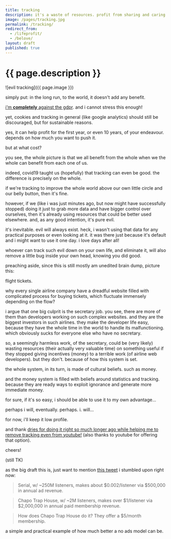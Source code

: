 ```yaml
---
title: tracking
description: it's a waste of resources. profit from sharing and caring instead! #lifeprofit
image: /pages/tracking.jpg
permalink: /tracking/
redirect_from:
  - /lifeprofit/
  - /belove/
layout: draft
published: true
---
```


# {{ page.description }}

![evil tracking]({{ page.image }})

simply put: in the long run, to the world, it doesn't add any benefit.

[i'm **completely** against the gdpr](/privacy). and i cannot stress this enough!

yet, cookies and tracking in general (like google analytics) should still be discouraged, but for sustainable reasons.

yes, it can help profit for the first year, or even 10 years, of your endeavour. depends on how much you want to push it.

but at what cost?

you see, the whole picture is that we all benefit from the whole when we the whole can benefit from each one of us.

indeed, covid19 taught us (hopefully) that tracking can even be good. the difference is precisely on the whole.

if we're tracking to improve the whole world above our own little circle and our belly button, then it's fine.

however, if we (like i was just minutes ago, but now might have successfully stopped) doing it just to grab more data and have bigger control over ourselves, then it's already using resources that could be better used elsewhere. and, as any good intention, it's pure evil.

it's inevitable. evil will always exist. heck, i wasn't using that data for any practical purposes or even looking at it. it was there just because it's default and i might want to use it one day. i love days after all!

whoever can track such evil down on your own life, and eliminate it, will also remove a little bug inside your own head, knowing you did good.

preaching aside, since this is still mostly am unedited brain dump, picture this:

flight tickets.

why every single airline company have a dreadful website filled with complicated process for buying tickets, which fluctuate immensely depending on the flow?

i argue that one big culprit is the secretary job. you see, there are more of them than developers working on such complex websites. and they are the biggest investors in such airlines. they make the developer life easy, because they have the whole time in the world to handle its malfunctioning. which obviously sucks for everyone else who have no secretary.

so, a seemingly harmless work, of the secretary, could be (very likely) wasting resources (their actually very valuable time) on something useful if they stopped giving incentives (money) to a terrible work (of airline web developers). but they don't. because of how this system is set.

the whole system, in its turn, is made of cultural beliefs. such as money.

and the money system is filled with beliefs around statistics and tracking. because they are ready ways to exploit ignorance and generate more immediate money.

for sure, if it's so easy, i should be able to use it to my own advantage...

perhaps i will, eventually. perhaps. i. will...

for now, i'll keep it low profile.

and thank [dries for doing it right so much longer ago while helping me to remove tracking even from youtube!](https://dri.es/how-to-remove-youtube-tracking) (also thanks to youtube for offering that option).

cheers!

(still TK)

as the big draft this is, just want to mention [this tweet](https://twitter.com/supercast/status/1278769161699811333?s=20) i stumbled upon right now:

> Serial, w/ ~250M listeners, makes about $0.002/listener via $500,000 in annual ad revenue.

> Chapo Trap House, w/ ~2M listeners, makes over $1/listener via $2,000,000 in annual paid membership revenue.

> How does Chapo Trap House do it? They offer a $5/month membership.

a simple and practical example of how much better a no ads model can be.
